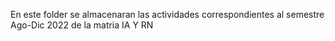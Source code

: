 En este folder se almacenaran las actividades correspondientes al semestre Ago-Dic 2022 de la matria IA Y RN
